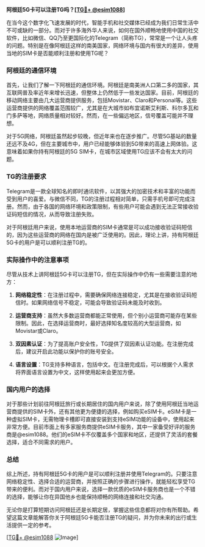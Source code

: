**阿根廷5G卡可以注册TG吗？[[TG💪+ @esim1088](https://t.me/s/esim1088)]**

在当今这个数字化飞速发展的时代，智能手机和社交媒体已经成为我们日常生活中不可或缺的一部分。而对于许多海外华人来说，如何在国外顺畅地使用中国的社交软件，比如微信、QQ乃至更国际化的Telegram（简称TG），常常是一个让人头疼的问题。特别是在像阿根廷这样的南美国家，网络环境与国内有很大的差异，使用当地的SIM卡是否能顺利注册和使用TG呢？

### 阿根廷的通信环境

首先，让我们了解一下阿根廷的通信环境。阿根廷是南美洲人口第二多的国家，其互联网普及率近年来增长迅速，但整体上仍然低于一些发达国家。目前，阿根廷的移动网络主要由几大运营商提供服务，包括Movistar、Claro和Personal等。这些运营商提供的网络覆盖范围较广，尤其是在大城市如布宜诺斯艾利斯、科尔多瓦和门多萨等地，网络质量相对较好。然而，在一些偏远地区，信号覆盖可能并不理想。

对于5G网络，阿根廷虽然起步较晚，但近年来也在逐步推广。尽管5G基站的数量还远不及4G，但在主要城市中，用户已经能够体验到5G带来的高速上网体验。这意味着如果你持有阿根廷的5G SIM卡，在城市区域使用TG应该不会有太大的问题。

### TG的注册要求

Telegram是一款全球知名的即时通讯软件，以其强大的加密技术和丰富的功能而受到用户的喜爱。与微信不同，TG的注册过程相对简单，只需手机号即可完成注册。然而，由于各国的网络环境和政策限制，有些用户可能会遇到无法正常接收验证码短信的情况，从而导致注册失败。

对于阿根廷用户来说，使用本地运营商的SIM卡通常是可以成功接收验证码短信的，因为这些运营商的网络在国内是被广泛使用的。因此，理论上讲，持有阿根廷5G卡的用户是可以顺利注册TG的。

### 实际操作中的注意事项

尽管从技术上讲阿根廷5G卡可以注册TG，但在实际操作中仍有一些需要注意的地方：

1. **网络稳定性**：在注册过程中，需要确保网络连接稳定，尤其是在接收验证码短信时。如果网络信号不稳定，可能会导致验证码未能及时收到。
   
2. **运营商支持**：虽然大多数运营商都能正常使用，但个别小运营商可能存在某些限制。因此，在选择运营商时，最好选择知名度较高的大型运营商，如Movistar或Claro。

3. **双因素认证**：为了提高账户安全性，TG提供了双因素认证功能。在注册完成后，建议开启此功能以保护你的账号安全。

4. **语言设置**：TG支持多种语言，包括中文。在注册完成后，可以根据个人需求将界面语言设置为中文，这样使用起来会更加方便。

### 国内用户的选择

对于那些计划前往阿根廷旅行或长期居住的国内用户来说，除了使用阿根廷当地运营商提供的SIM卡外，还有其他更为便捷的选择，例如购买eSIM卡。eSIM卡是一种虚拟SIM卡，无需物理卡槽即可直接安装到支持eSIM功能的设备中，使用起来非常方便。目前市面上有多家服务商提供eSIM卡服务，其中一家备受好评的服务商是@esim1088。他们的eSIM卡不仅覆盖多个国家和地区，还提供了灵活的套餐选择，适合不同需求的用户。

### 总结

综上所述，持有阿根廷5G卡的用户是可以顺利注册并使用Telegram的。只要注意网络稳定性、选择合适的运营商，并按照正确的步骤进行操作，就能轻松享受TG带来的便利。而对于国内用户来说，选择一款优质的eSIM卡服务商也是一个不错的选择，能够让你在异国他乡也能保持顺畅的网络连接和社交沟通。

无论你是打算短期访问阿根廷还是长期定居，掌握这些信息都将对你有所帮助。希望这篇文章能解答你关于阿根廷5G卡能否注册TG的疑问，并为你未来的出行或生活提供一定的参考。

[[TG💪+ @esim1088](https://t.me/s/esim1088) ![Image](https://i.postimg.cc/4NQfJmqS/Snipaste-2025-05-13-00-14-12.png)]